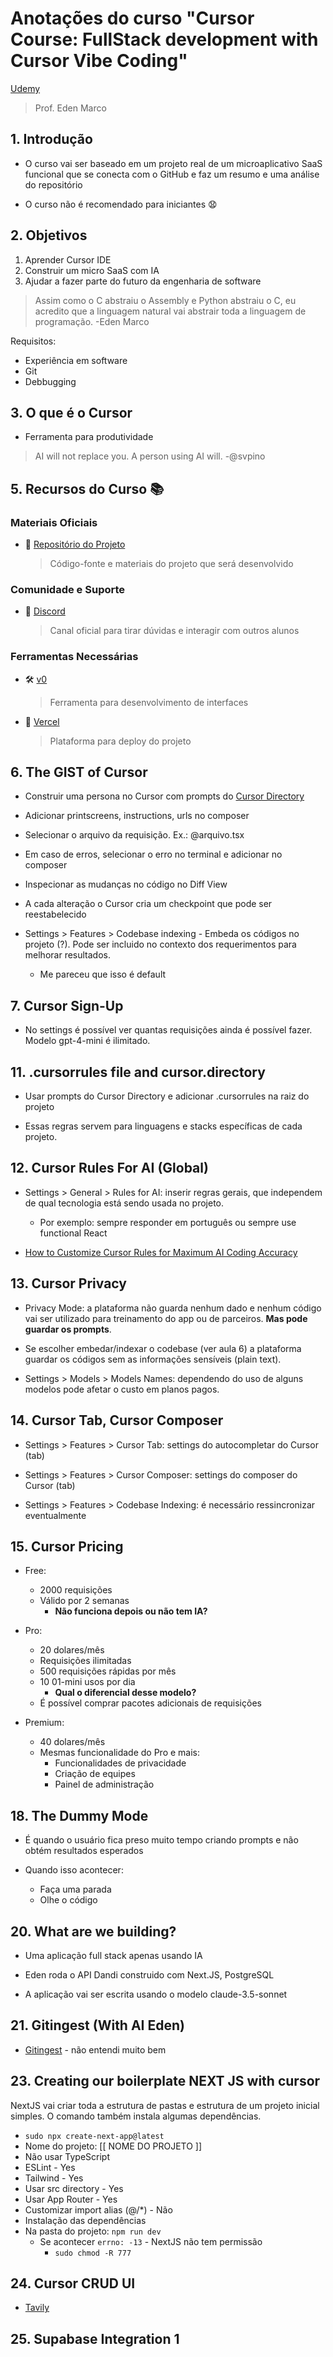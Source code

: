 # Anotações do curso "Cursor Course: FullStack development with Cursor Vibe Coding"

[Udemy](https://www.udemy.com/course/cursor-ai-ide/learn/lecture/45609807#questions)

> Prof. Eden Marco

## 1. Introdução

- O curso vai ser baseado em um projeto real de um microaplicativo SaaS funcional que se conecta com o GitHub e faz um resumo e uma análise do repositório

- O curso não é recomendado para iniciantes 😧

## 2. Objetivos

1. Aprender Cursor IDE
2. Construir um micro SaaS com IA
3. Ajudar a fazer parte do futuro da engenharia de software

> Assim como o C abstraiu o Assembly e Python abstraiu o C, eu acredito que a linguagem natural vai abstrair toda a linguagem de programação. -Eden Marco

Requisitos:
- Experiência em software
- Git
- Debbugging

## 3. O que é o Cursor

- Ferramenta para produtividade

> AI will not replace you. A person using AI will. -@svpino

## 5. Recursos do Curso 📚

### Materiais Oficiais
- 🔗 [Repositório do Projeto](https://github.com/emarco177/dandi)
  > Código-fonte e materiais do projeto que será desenvolvido

### Comunidade e Suporte
- 💬 [Discord](https://discord.com/invite/mRWyxwVD6J)
  > Canal oficial para tirar dúvidas e interagir com outros alunos

### Ferramentas Necessárias
- 🛠️ [v0](https://v0.dev/)
  > Ferramenta para desenvolvimento de interfaces
- 🚀 [Vercel](https://vercel.com/)
  > Plataforma para deploy do projeto


## 6. The GIST of Cursor


- Construir uma persona no Cursor com prompts do [Cursor Directory](https://cursor.directory/)

- Adicionar printscreens, instructions, urls no composer

- Selecionar o arquivo da requisição. Ex.: @arquivo.tsx

- Em caso de erros, selecionar o erro no terminal e adicionar no composer

- Inspecionar as mudanças no código no Diff View

- A cada alteração o Cursor cria um checkpoint que pode ser reestabelecido

- Settings > Features > Codebase indexing - Embeda os códigos no projeto (?). Pode ser incluido no contexto dos requerimentos para melhorar resultados. 
    - Me pareceu que isso é default



## 7. Cursor Sign-Up

- No settings é possível ver quantas requisições ainda é possível fazer. Modelo gpt-4-mini é ilimitado.



## 11. .cursorrules file and cursor.directory

- Usar prompts do Cursor Directory e adicionar .cursorrules na raiz do projeto 

- Essas regras servem para linguagens e stacks específicas de cada projeto.



## 12. Cursor Rules For AI (Global)

- Settings > General > Rules for AI: inserir regras gerais, que independem de qual tecnologia está sendo usada no projeto.
    - Por exemplo: sempre responder em português ou sempre use functional React

- [How to Customize Cursor Rules for Maximum AI Coding Accuracy](https://www.youtube.com/watch?v=QXOZfIUOnQM)




## 13. Cursor Privacy

- Privacy Mode: a plataforma não guarda nenhum dado e nenhum código vai ser utilizado para treinamento do app ou de parceiros. **Mas pode guardar os prompts**.

- Se escolher embedar/indexar o codebase (ver aula 6) a plataforma guardar os códigos sem as informações sensíveis (plain text).

- Settings > Models > Models Names: dependendo do uso de alguns modelos pode afetar o custo em planos pagos.


## 14. Cursor Tab, Cursor Composer

- Settings > Features > Cursor Tab: settings do autocompletar do Cursor (tab)

- Settings > Features > Cursor Composer: settings do composer do Cursor (tab)

- Settings > Features > Codebase Indexing: é necessário ressincronizar eventualmente



## 15. Cursor Pricing

- Free: 
    - 2000 requisições
    - Válido por 2 semanas 
      - **Não funciona depois ou não tem IA?**

- Pro:
    - 20 dolares/mês
    - Requisições ilimitadas
    - 500 requisições rápidas por mês
    - 10 01-mini usos por dia 
      - **Qual o diferencial desse modelo?**
    - É possível comprar pacotes adicionais de requisições

- Premium:
    - 40 dolares/mês
    - Mesmas funcionalidade do Pro e mais:
        - Funcionalidades de privacidade
        - Criação de equipes
        - Painel de administração


## 18. The Dummy Mode

- É quando o usuário fica preso muito tempo criando prompts e não obtém resultados esperados

- Quando isso acontecer:
    - Faça uma parada
    - Olhe o código



## 20. What are we building?

- Uma aplicação full stack apenas usando IA

- Eden roda o API Dandi construido com Next.JS, PostgreSQL

- A aplicação vai ser escrita usando o modelo claude-3.5-sonnet


## 21. Gitingest (With AI Eden)

- [Gitingest](https://gitingest.com/) - não entendi muito bem


## 23. Creating our boilerplate NEXT JS with cursor

NextJS vai criar toda a estrutura de pastas e estrutura de um projeto inicial simples. O comando também instala algumas dependências.

- `sudo npx create-next-app@latest`
- Nome do projeto: [[ NOME DO PROJETO ]]
- Não usar TypeScript
- ESLint - Yes
- Tailwind - Yes
- Usar src directory - Yes
- Usar App Router - Yes
- Customizar import alias (@/*) - Não
- Instalação das dependências
- Na pasta do projeto: `npm run dev`
  - Se acontecer `errno: -13` - NextJS não tem permissão
    - `sudo chmod -R 777`


## 24. Cursor CRUD UI

- [Tavily](https://tavily.com/)


## 25. Supabase Integration 1